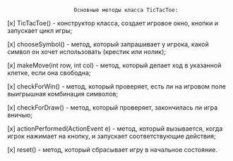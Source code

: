                          Основные методы класса TicTacToe:

[x] TicTacToe() - конструктор класса, создает игровое окно, кнопки и запускает цикл игры;

[x] chooseSymbol() - метод, который запрашивает у игрока, какой символ он хочет использовать (крестик или нолик);

[x] makeMove(int row, int col) - метод, который делает ход в указанной клетке, если она свободна;

[x] checkForWin() - метод, который проверяет, есть ли на игровом поле выигрышная комбинация символов;

[x] checkForDraw() - метод, который проверяет, закончилась ли игра вничью;

[x] actionPerformed(ActionEvent e) - метод, который вызывается, когда игрок нажимает на кнопку, и запускает соответствующие действия;

[x] reset() - метод, который сбрасывает игру в начальное состояние.